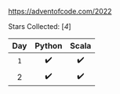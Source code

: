 https://adventofcode.com/2022


Stars Collected: [*4*]

| Day | Python | Scala |
| :----: |:----:| :----: |
| `1` | ✔️ | ✔️ |
| 2 | ✔️ | ✔️ |
